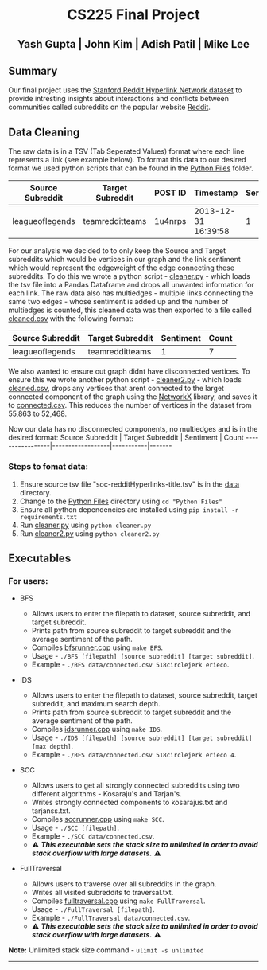 <h1 align="center"> CS225 Final Project </h1>
<h2 align="center"> Yash Gupta | John Kim | Adish Patil | Mike Lee </h2>

## Summary ##
Our final project uses the [Stanford Reddit Hyperlink Network dataset](http://snap.stanford.edu/data/soc-RedditHyperlinks.html) to provide intresting insights about interactions and conflicts between communities called subreddits on the popular website [Reddit](https://www.reddit.com).

## Data Cleaning ##
The raw data is in a TSV (Tab Seperated Values) format where each line represents a link (see example below). To format this data to our desired format we used python scripts that can be found in the [Python Files](https://github-dev.cs.illinois.edu/cs225-fa20/yashg3-adish2-jaehank2-dcl3/tree/master/Python%20Files) folder.

Source Subreddit | Target Subreddit | POST ID | Timestamp           | Sentiment | Post Properties
-----------------|------------------|---------|---------------------|-----------|-----------------
leagueoflegends  | teamredditteams  | 1u4nrps | 2013-12-31 16:39:58 | 1         | 345.0,298.0,... 

For our analysis we decided to to only keep the Source and Target subreddits which would be vertices in our graph and the link sentiment which would represent the edgeweight of the edge connecting these subreddits. To do this we wrote a python script - [cleaner.py](https://github-dev.cs.illinois.edu/cs225-fa20/yashg3-adish2-jaehank2-dcl3/blob/master/Python%20Files/cleaner.py) - which loads the tsv file into a Pandas Dataframe and drops all unwanted information for each link. The raw data also has multiedges - multiple links connecting the same two edges - whose sentiment is added up and the number of multiedges is counted, this cleaned data was then exported to a file called [cleaned.csv](https://github-dev.cs.illinois.edu/cs225-fa20/yashg3-adish2-jaehank2-dcl3/blob/master/data/cleaned.csv) with the following format:

Source Subreddit | Target Subreddit | Sentiment | Count
-----------------|------------------|-----------|-------
leagueoflegends  | teamredditteams  | 1         | 7 

We also wanted to ensure out graph didnt have disconnected vertices. To ensure this we wrote another python script - [cleaner2.py](https://github-dev.cs.illinois.edu/cs225-fa20/yashg3-adish2-jaehank2-dcl3/blob/master/Python%20Files/cleaner2.py) - which loads [cleaned.csv](https://github-dev.cs.illinois.edu/cs225-fa20/yashg3-adish2-jaehank2-dcl3/blob/master/data/cleaned.csv), drops any vertices that arent connected to the larget connected component of the graph using the [NetworkX](https://networkx.org/) library, and saves it to [connected.csv](https://github-dev.cs.illinois.edu/cs225-fa20/yashg3-adish2-jaehank2-dcl3/blob/master/data/connected.csv). This reduces the number of vertices in the dataset from 55,863 to 52,468.

Now our data has no disconnected components, no multiedges and is in the desired format:
Source Subreddit | Target Subreddit | Sentiment | Count
-----------------|------------------|-----------|------- 

### Steps to fomat data: ###
1. Ensure source tsv file "soc-redditHyperlinks-title.tsv" is in the [data](https://github-dev.cs.illinois.edu/cs225-fa20/yashg3-adish2-jaehank2-dcl3/tree/master/data) directory.
2. Change to the [Python Files](https://github-dev.cs.illinois.edu/cs225-fa20/yashg3-adish2-jaehank2-dcl3/tree/master/Python%20Files) directory using `cd "Python Files"`
3. Ensure all python dependencies are installed using `pip install -r requirements.txt`
4. Run [cleaner.py](https://github-dev.cs.illinois.edu/cs225-fa20/yashg3-adish2-jaehank2-dcl3/blob/master/Python%20Files/cleaner.py) using `python cleaner.py`
5. Run [cleaner2.py](https://github-dev.cs.illinois.edu/cs225-fa20/yashg3-adish2-jaehank2-dcl3/blob/master/Python%20Files/cleaner2.py) using `python cleaner2.py`

## Executables ##
### For users: ###
* BFS
  * Allows users to enter the filepath to dataset, source subreddit, and target subreddit.
  * Prints path from source subreddit to target subreddit and the average sentiment of the path.
  * Compiles [bfsrunner.cpp](https://github-dev.cs.illinois.edu/cs225-fa20/yashg3-adish2-jaehank2-dcl3/blob/master/bfsrunner.cpp) using `make BFS`.
  * Usage - `./BFS [filepath] [source subreddit] [target subreddit]`.
  * Example - `./BFS data/connected.csv 518circlejerk erieco`.
  
* IDS
  * Allows users to enter the filepath to dataset, source subreddit, target subreddit, and maximum search depth.
  * Prints path from source subreddit to target subreddit and the average sentiment of the path.
  * Compiles [idsrunner.cpp](https://github-dev.cs.illinois.edu/cs225-fa20/yashg3-adish2-jaehank2-dcl3/blob/master/idsrunner.cpp) using `make IDS`.
  * Usage - `./IDS [filepath] [source subreddit] [target subreddit] [max depth]`.
  * Example - `./BFS data/connected.csv 518circlejerk erieco 4`.
  
* SCC
  * Allows users to get all strongly connected subreddits using two different algorithms - Kosaraju's and Tarjan's.
  * Writes strongly connected components to kosarajus.txt and tarjanss.txt.
  * Compiles [sccrunner.cpp](https://github-dev.cs.illinois.edu/cs225-fa20/yashg3-adish2-jaehank2-dcl3/blob/master/sccrunner.cpp) using `make SCC`.
  * Usage - `./SCC [filepath]`.
  * Example - `./SCC data/connected.csv`.
  * :warning: ***This executable sets the stack size to unlimited in order to avoid stack overflow with large datasets.*** :warning:
  
* FullTraversal
  * Allows users to traverse over all subreddits in the graph.
  * Writes all visited subreddits to traversal.txt.
  * Compiles [fulltraversal.cpp](https://github-dev.cs.illinois.edu/cs225-fa20/yashg3-adish2-jaehank2-dcl3/blob/master/fulltraversal.cpp) using `make FullTraversal`.
  * Usage - `./FullTraversal [filepath]`.
  * Example - `./FullTraversal data/connected.csv`.
  * :warning: ***This executable sets the stack size to unlimited in order to avoid stack overflow with large datasets.*** :warning:



**Note:** Unlimited stack size command - `ulimit -s unlimited`
___



